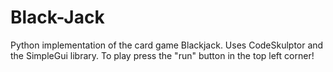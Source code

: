 Black-Jack
==========

Python implementation of the card game Blackjack. Uses CodeSkulptor and the SimpleGui library. To play press the "run" button in the top left corner!
